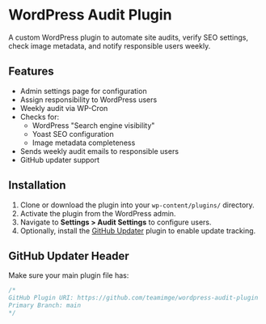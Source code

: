 # WordPress Audit Plugin

A custom WordPress plugin to automate site audits, verify SEO settings, check image metadata, and notify responsible users weekly.

## Features

- Admin settings page for configuration
- Assign responsibility to WordPress users
- Weekly audit via WP-Cron
- Checks for:
  - WordPress "Search engine visibility"
  - Yoast SEO configuration
  - Image metadata completeness
- Sends weekly audit emails to responsible users
- GitHub updater support

## Installation

1. Clone or download the plugin into your `wp-content/plugins/` directory.
2. Activate the plugin from the WordPress admin.
3. Navigate to **Settings > Audit Settings** to configure users.
4. Optionally, install the [GitHub Updater](https://github.com/afragen/github-updater) plugin to enable update tracking.

## GitHub Updater Header

Make sure your main plugin file has:
```php
/*
GitHub Plugin URI: https://github.com/teamimge/wordpress-audit-plugin
Primary Branch: main
*/